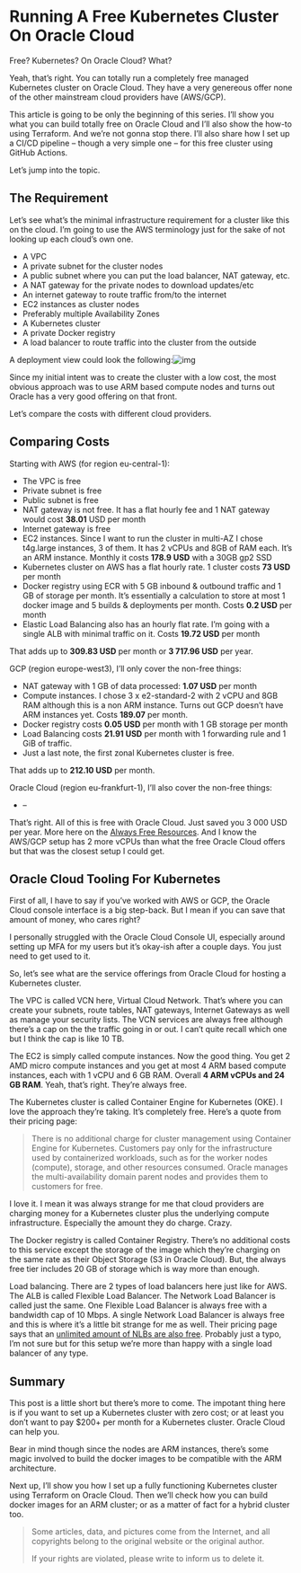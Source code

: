 # Running A Free Kubernetes Cluster On Oracle Cloud

Free? Kubernetes? On Oracle Cloud? What?

Yeah, that’s right. You can totally run a completely free managed Kubernetes cluster on Oracle Cloud. They have a very genereous offer none of the other mainstream cloud providers have (AWS/GCP).

This article is going to be only the beginning of this series. I’ll show you what you can build totally free on Oracle Cloud and I’ll also show the how-to using Terraform. And we’re not gonna stop there. I’ll also share how I set up a CI/CD pipeline – though a very simple one – for this free cluster using GitHub Actions.

Let’s jump into the topic.

## The Requirement

Let’s see what’s the minimal infrastructure requirement for a cluster like this on the cloud. I’m going to use the AWS terminology just for the sake of not looking up each cloud’s own one.

- A VPC
- A private subnet for the cluster nodes
- A public subnet where you can put the load balancer, NAT gateway, etc.
- A NAT gateway for the private nodes to download updates/etc
- An internet gateway to route traffic from/to the internet
- EC2 instances as cluster nodes
- Preferably multiple Availability Zones
- A Kubernetes cluster
- A private Docker registry
- A load balancer to route traffic into the cluster from the outside

A deployment view could look the following:![img](https://arnoldgalovics.com/wp-content/uploads/2022/02/Blank-diagram-2-1024x701.png)

Since my initial intent was to create the cluster with a low cost, the most obvious approach was to use ARM based compute nodes and turns out Oracle has a very good offering on that front.

Let’s compare the costs with different cloud providers.

## Comparing Costs

Starting with AWS (for region eu-central-1):

- The VPC is free
- Private subnet is free
- Public subnet is free
- NAT gateway is not free. It has a flat hourly fee and 1 NAT gateway would cost **38.01** USD per month
- Internet gateway is free
- EC2 instances. Since I want to run the cluster in multi-AZ I chose t4g.large instances, 3 of them. It has 2 vCPUs and 8GB of RAM each. It’s an ARM instance. Monthly it costs **178.9 USD** with a 30GB gp2 SSD
- Kubernetes cluster on AWS has a flat hourly rate. 1 cluster costs **73 USD** per month
- Docker registry using ECR with 5 GB inbound & outbound traffic and 1 GB of storage per month. It’s essentially a calculation to store at most 1 docker image and 5 builds & deployments per month. Costs **0.2 USD** per month
- Elastic Load Balancing also has an hourly flat rate. I’m going with a single ALB with minimal traffic on it. Costs **19.72 USD** per month

That adds up to **309.83 USD** per month or **3 717.96 USD** per year.

GCP (region europe-west3), I’ll only cover the non-free things:

- NAT gateway with 1 GB of data processed: **1.07 USD** per month
- Compute instances. I chose 3 x e2-standard-2 with 2 vCPU and 8GB RAM although this is a non ARM instance. Turns out GCP doesn’t have ARM instances yet. Costs **189.07** per month.
- Docker registry costs **0.05 USD** per month with 1 GB storage per month
- Load Balancing costs **21.91 USD** per month with 1 forwarding rule and 1 GiB of traffic.
- Just a last note, the first zonal Kubernetes cluster is free.

That adds up to **212.10 USD** per month.

Oracle Cloud (region eu-frankfurt-1), I’ll also cover the non-free things:

- –

That’s right. All of this is free with Oracle Cloud. Just saved you 3 000 USD per year. More here on the [Always Free Resources](https://docs.oracle.com/en-us/iaas/Content/FreeTier/freetier_topic-Always_Free_Resources.htm). And I know the AWS/GCP setup has 2 more vCPUs than what the free Oracle Cloud offers but that was the closest setup I could get.

## Oracle Cloud Tooling For Kubernetes

First of all, I have to say if you’ve worked with AWS or GCP, the Oracle Cloud console interface is a big step-back. But I mean if you can save that amount of money, who cares right?

I personally struggled with the Oracle Cloud Console UI, especially around setting up MFA for my users but it’s okay-ish after a couple days. You just need to get used to it.

So, let’s see what are the service offerings from Oracle Cloud for hosting a Kubernetes cluster.

The VPC is called VCN here, Virtual Cloud Network. That’s where you can create your subnets, route tables, NAT gateways, Internet Gateways as well as manage your security lists. The VCN services are always free although there’s a cap on the the traffic going in or out. I can’t quite recall which one but I think the cap is like 10 TB.

The EC2 is simply called compute instances. Now the good thing. You get 2 AMD micro compute instances and you get at most 4 ARM based compute instances, each with 1 vCPU and 6 GB RAM. Overall **4 ARM vCPUs and 24 GB RAM**. Yeah, that’s right. They’re always free.

The Kubernetes cluster is called Container Engine for Kubernetes (OKE). I love the approach they’re taking. It’s completely free. Here’s a quote from their pricing page:

> There is no additional charge for cluster management using Container Engine for Kubernetes. Customers pay only for the infrastructure used by containerized workloads, such as for the worker nodes (compute), storage, and other resources consumed. Oracle manages the multi-availability domain parent nodes and provides them to customers for free.

I love it. I mean it was always strange for me that cloud providers are charging money for a Kubernetes cluster plus the underlying compute infrastructure. Especially the amount they do charge. Crazy.

The Docker registry is called Container Registry. There’s no additional costs to this service except the storage of the image which they’re charging on the same rate as their Object Storage (S3 in Oracle Cloud). But, the always free tier includes 20 GB of storage which is way more than enough.

Load balancing. There are 2 types of load balancers here just like for AWS. The ALB is called Flexible Load Balancer. The Network Load Balancer is called just the same. One Flexible Load Balancer is always free with a bandwidth cap of 10 Mbps. A single Network Load Balancer is always free and this is where it’s a little bit strange for me as well. Their pricing page says that an [unlimited amount of NLBs are also free](https://www.oracle.com/cloud/networking/load-balancing-pricing.html). Probably just a typo, I’m not sure but for this setup we’re more than happy with a single load balancer of any type.

## Summary

This post is a little short but there’s more to come. The impotant thing here is if you want to set up a Kubernetes cluster with zero cost; or at least you don’t want to pay $200+ per month for a Kubernetes cluster. Oracle Cloud can help you.

Bear in mind though since the nodes are ARM instances, there’s some magic involved to build the docker images to be compatible with the ARM architecture.

Next up, I’ll show you how I set up a fully functioning Kubernetes cluster using Terraform on Oracle Cloud. Then we’ll check how you can build docker images for an ARM cluster; or as a matter of fact for a hybrid cluster too.

>Some articles, data, and pictures come from the Internet, and all copyrights belong to the original website or the original author.
>
>If your rights are violated, please write to inform us to delete it.